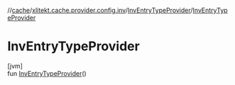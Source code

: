 //[cache](../../../index.md)/[xlitekt.cache.provider.config.inv](../index.md)/[InvEntryTypeProvider](index.md)/[InvEntryTypeProvider](-inv-entry-type-provider.md)

# InvEntryTypeProvider

[jvm]\
fun [InvEntryTypeProvider](-inv-entry-type-provider.md)()
